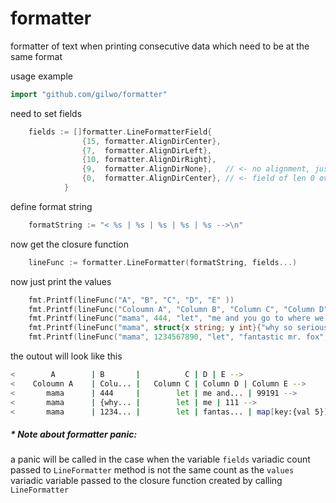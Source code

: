 # formatter

formatter of text when printing consecutive data which need to be at the same format

usage example
```go
import "github.com/gilwo/formatter"
```

need to set fields
```go
    fields := []formatter.LineFormatterField{
                {15, formatter.AlignDirCenter},
                {7,  formatter.AlignDirLeft},
                {10, formatter.AlignDirRight},
                {9,  formatter.AlignDirNone},   // <- no alignment, just limit the field length
                {0,  formatter.AlignDirCenter}, // <- field of len 0 override any alignment
            }
```

define format string
```go
    formatString := "< %s | %s | %s | %s | %s -->\n"
```

now get the closure function 
```go
    lineFunc := formatter.LineFormatter(formatString, fields...)
```

now just print the values
```go
    fmt.Printf(lineFunc("A", "B", "C", "D", "E" ))
    fmt.Printf(lineFunc("Coloumn A", "Column B", "Column C", "Column D", "Column E" ))
    fmt.Printf(lineFunc("mama", 444, "let", "me and you go to where we want", 99191))
    fmt.Printf(lineFunc("mama", struct{x string; y int}{"why so serious", 777}, "let", "me", 111))
    fmt.Printf(lineFunc("mama", 1234567890, "let", "fantastic mr. fox", map[string]struct{x string; y int}{"key": {"val", 5}}))
```

the outout will look like this
```bash
<        A        | B       |          C | D | E -->
<    Coloumn A    | Colu... |   Column C | Column D | Column E -->
<       mama      | 444     |        let | me and... | 99191 -->
<       mama      | {why... |        let | me | 111 -->
<       mama      | 1234... |        let | fantas... | map[key:{val 5}] -->
```

##### * Note about formatter panic: 
a panic will be called in the case when the variable `fields` variadic count passed to `LineFormatter` method is not the same count as the `values` variadic variable passed to the closure function created by calling `LineFormatter`

